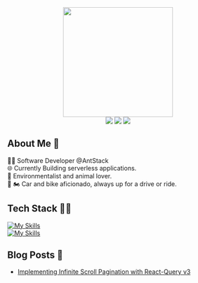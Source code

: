 <div id="header" align="center">
  <img src="https://media.giphy.com/media/brsEO1JayBVja/giphy.gif" width="250"/>
  <div>
    <a href='https://www.linkedin.com/in/adityasajoo/'><img src="https://img.shields.io/badge/LinkedIn-0077B5?style=for-the-badge&logo=linkedin&logoColor=white" /></a>
    <a href='https://twitter.com/adityasajoo'><img src="https://img.shields.io/badge/twitter-black?style=for-the-badge&logo=X&logoColor=white" /></a>
    <a href='mailto:adityasajoo@gmail.com'><img src="https://img.shields.io/badge/Gmail-red?style=for-the-badge&logo=gmail&logoColor=white" /></a>
  </div>
</div>

## About Me :memo:
👨‍💻 Software Developer @AntStack <br/>
🌐 Currently Building serverless applications. <br/>
🌱 Environmentalist and animal lover. <br/>
🚗 🏍️ Car and bike aficionado, always up for a drive or ride. <br/>



## Tech Stack 🧑‍💻

[![My Skills](https://skillicons.dev/icons?i=nextjs,react,emotion,nodejs,aws,mongodb,mysql,flask,django)](https://skillicons.dev) <br>
[![My Skills](https://skillicons.dev/icons?i=redux,ts,js,html,css,py,java,go)](https://skillicons.dev)

## Blog Posts 🚀
- [Implementing Infinite Scroll Pagination with React-Query v3](https://www.antstack.com/blog/implementing-infinite-scroll-pagination-with-react-query-v3/)






